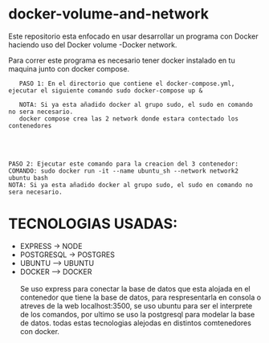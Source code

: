 # docker-volume-and-network
Este repositorio esta enfocado en usar desarrollar un programa con Docker haciendo uso del Docker volume -Docker network.

Para correr este programa es necesario tener docker instalado en tu maquina junto con docker compose.



```
   PASO 1: En el directorio que contiene el docker-compose.yml, ejecutar el siguiente comando sudo docker-compose up & 
   
   NOTA: Si ya esta añadido docker al grupo sudo, el sudo en comando no sera necesario. 
   docker compose crea las 2 network donde estara contectado los contenedores
```
<br><br>

```
PASO 2: Ejecutar este comando para la creacion del 3 contenedor: 
COMANDO: sudo docker run -it --name ubuntu_sh --network network2 ubuntu bash
NOTA: Si ya esta añadido docker al grupo sudo, el sudo en comando no sera necesario.
```


# TECNOLOGIAS USADAS:
* EXPRESS -> NODE
* POSTGRESQL -> POSTGRES
* UBUNTU --> UBUNTU
* DOCKER --> DOCKER
<br><br>
Se uso express para conectar la base de datos que esta alojada en el contenedor que tiene la base de datos, para respresentarla en consola o atreves de la web localhost:3500, se uso ubuntu para ser el interprete de los comandos, por ultimo se uso la postgresql para modelar la base de datos. todas estas tecnologias alejodas en distintos comtenedores con docker.
